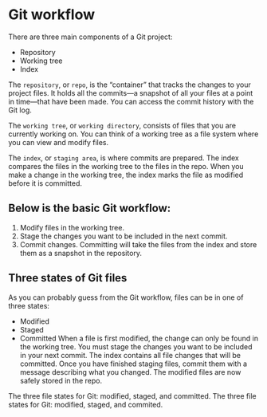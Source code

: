 # Git workflow

There are three main components of a Git project:

* Repository
* Working tree
* Index

The `repository`, or `repo`, is the “container” that tracks the changes to your project files. It holds all the commits—a snapshot of all your files at a point in time—that have been made. You can access the commit history with the Git log.

The `working tree`, or `working directory`, consists of files that you are currently working on. You can think of a working tree as a file system where you can view and modify files.

The `index`, or `staging area`, is where commits are prepared. The index compares the files in the working tree to the files in the repo. When you make a change in the working tree, the index marks the file as modified before it is committed.

## Below is the basic Git workflow:

1. Modify files in the working tree.
2. Stage the changes you want to be included in the next commit.
3. Commit changes. Committing will take the files from the index and store them as a snapshot in the repository.

## Three states of Git files
As you can probably guess from the Git workflow, files can be in one of three states:

* Modified
* Staged
* Committed
When a file is first modified, the change can only be found in the working tree. You must stage the changes you want to be included in your next commit. The index contains all file changes that will be committed. Once you have finished staging files, commit them with a message describing what you changed. The modified files are now safely stored in the repo.

The three file states for Git: modified, staged, and committed.
The three file states for Git: modified, staged, and commited.
